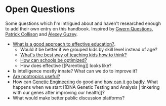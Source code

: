 # Open Questions

Some questions which I'm intrigued about and haven't researched enough to add their own entry on this handbook. Inspired by [Gwern Questions](https://www.gwern.net/Questions), [Patrick Collison](https://patrickcollison.com/questions) and [Alexey Guzey](https://guzey.com/personal/research-ideas/).

- [What is a good approach to effective education?](https://www.lesswrong.com/posts/mMKKsbxGiNirGjsA9/effective-children-education).
  - Would it be better if we grouped kids by skill level instead of age?
  - [What's the best way of teaching kids how to think?](https://news.ycombinator.com/item?id=24638756)
  - [How can schools be optimized?](https://astralcodexten.substack.com/p/book-review-the-cult-of-smart)
  - How does effective [[Parenting]] looks like?
- Is intelligence mostly innate? What can we do to improve it?
- [Are nootropics useful?](https://www.gwern.net/Nootropics)
- How can [Genetic Engineering](https://www.youtube.com/watch?v=jAhjPd4uNFY) do good and [how can it go badly](https://www.youtube.com/watch?v=n__42UNIhvU). What happens when we start [[DNA Genetic Testing and Analysis | tinkering with our genes after improving our health]]?
- What would make better public discussion platforms?